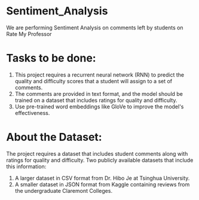 # Sentiment_Analysis

We are performing Sentiment Analysis on comments left by students on Rate My Professor

# Tasks to be done:
1. This project requires a recurrent neural network (RNN) to predict the quality and difficulty scores that a student will assign to a set of comments.
2. The comments are provided in text format, and the model should be trained on a dataset that includes ratings for quality and difficulty.
3. Use pre-trained word embeddings like GloVe to improve the model's effectiveness.
   
# About the Dataset:
The project requires a dataset that includes student comments along with ratings for quality and difficulty. Two publicly available datasets that include this information:
1. A larger dataset in CSV format from Dr. Hibo Je at Tsinghua University.
2. A smaller dataset in JSON format from Kaggle containing reviews from the undergraduate Claremont Colleges.
